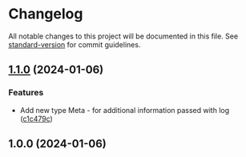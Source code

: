 # Changelog

All notable changes to this project will be documented in this file. See [standard-version](https://github.com/conventional-changelog/standard-version) for commit guidelines.

## [1.1.0](https://github.com/salesduck/logger/compare/symbols-logs-v1.0.0...symbols-logs-v1.1.0) (2024-01-06)


### Features

* Add new type Meta - for additional information passed with log ([c1c479c](https://github.com/salesduck/logger/commit/c1c479c82b876693d00c2bd5e3bf68a69613b43b))

## 1.0.0 (2024-01-06)
